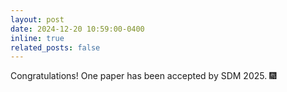 ```yaml
---
layout: post
date: 2024-12-20 10:59:00-0400
inline: true
related_posts: false
---
```


Congratulations! One paper has been accepted by SDM 2025. :fireworks:
